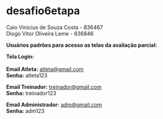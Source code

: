 # desafio6etapa

Caio Vinicius de Souza Costa - 836467<br>
Diogo Vitor Oliveira Leme - 836846<br>

**Usuários padrões para acesso as telas da avaliação parcial:**

**Tela Login:**<br><br>
**Email Atleta:** atleta@gmail.com<br>
**Senha:** atleta123

**Email Treinador:** treinador@gmail.com<br>
**Senha:** treinador123

**Email Administrador:** adm@gmail.com<br>
**Senha:** adm123

